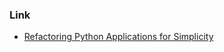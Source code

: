 ### Link
- [Refactoring Python Applications for Simplicity](https://realpython.com/python-refactoring/)